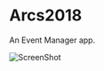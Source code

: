 # Arcs2018
An Event Manager app.

![ScreenShot](https://drive.google.com/uc?export=view&id=1SHJMoIgxR6BgVNcuKuHxuY44JkGDAAya)
